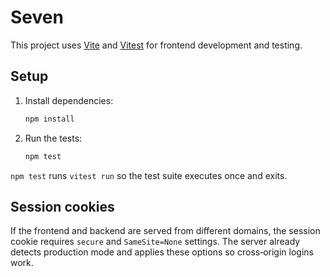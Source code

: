 # Seven

This project uses [Vite](https://vitejs.dev/) and [Vitest](https://vitest.dev/) for frontend development and testing.

## Setup

1. Install dependencies:
   ```bash
   npm install
   ```
2. Run the tests:
   ```bash
   npm test
   ```

`npm test` runs `vitest run` so the test suite executes once and exits.

## Session cookies

If the frontend and backend are served from different domains, the session
cookie requires `secure` and `SameSite=None` settings. The server already
detects production mode and applies these options so cross‑origin logins work.
